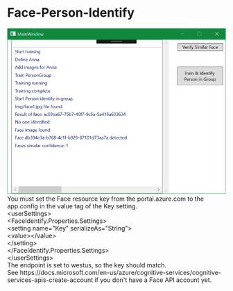 # Face-Person-Identify

<img src="image.png" />
<br/>
<span>
You must set the Face resource key from the portal.azure.com to the app.config in the value tag of the Key setting.
<br/>
  &#x3C;userSettings&#x3E;<br/>
    &#x3C;FaceIdentify.Properties.Settings&#x3E;<br/>
      &#x3C;setting name=&#x22;Key&#x22; serializeAs=&#x22;String&#x22;&#x3E;<br/>
        &#x3C;value&#x3E;&#x3C;/value&#x3E;<br/>
      &#x3C;/setting&#x3E;<br/>
    &#x3C;/FaceIdentify.Properties.Settings&#x3E;<br/>
&#x3C;/userSettings&#x3E;<br/>
The endpoint is set to westus, so the key should match.<br/>
See https://docs.microsoft.com/en-us/azure/cognitive-services/cognitive-services-apis-create-account if you don't have a Face API account yet.<br/>
 </span>
